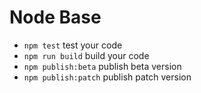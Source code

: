 # Node Base

- `npm test` test your code
- `npm run build` build your code
- `npm publish:beta` publish beta version
- `npm publish:patch` publish patch version